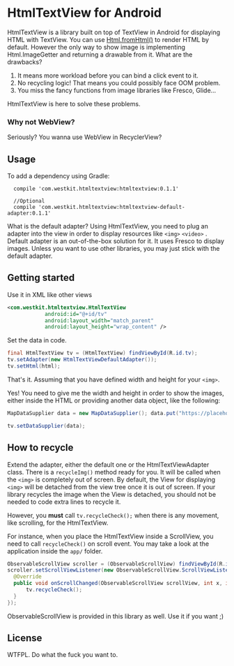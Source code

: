 # HtmlTextView for Android

HtmlTextView is a library built on top of TextView in Android for displaying HTML with TextView. You can use [Html.fromHtml()](https://developer.android.com/reference/android/text/Html.html#fromHtml(java.lang.String)) to render HTML by default. However the only way to show image is implementing Html.ImageGetter and returning a drawable from it. What are the drawbacks?

1. It means more workload before you can bind a click event to it.
2. No recycling logic! That means you could possibly face OOM problem.
3. You miss the fancy functions from image libraries like Fresco, Glide...

HtmlTextView is here to solve these problems.

### Why not WebView?

Seriously? You wanna use WebView in RecyclerView?


## Usage

To add a dependency using Gradle:

```
  compile 'com.westkit.htmltextview:htmltextview:0.1.1'
  
  //Optional
  compile 'com.westkit.htmltextview:htmltextview-default-adapter:0.1.1'
```

What is the default adapter? Using HtmlTextView, you need to plug an adapter into the view in order to display resources like `<img>` `<video>` . Default adapter is an out-of-the-box solution for it. It uses Fresco to display images. Unless you want to use other libraries, you may just stick with the default adapter.

## Getting started

Use it in XML like other views

```xml
<com.westkit.htmltextview.HtmlTextView
            android:id="@+id/tv"
            android:layout_width="match_parent"
            android:layout_height="wrap_content" />
```

Set the data in code.

```java
final HtmlTextView tv = (HtmlTextView) findViewById(R.id.tv);
tv.setAdapter(new HtmlTextViewDefaultAdapter());
tv.setHtml(html);
```

That's it. Assuming that you have defined width and height for your `<img>`.

Yes! You need to give me the width and height in order to show the images, either inside the HTML or providing another data object, like the following:

```java
MapDataSupplier data = new MapDataSupplier(); data.put("https://placehold.it/350x150", new ImgData(350, 150));

tv.setDataSupplier(data);
```

## How to recycle

Extend the adapter, either the default one or the HtmlTextViewAdapter class. There is a `recycleImg()` method ready for you. It will be called when the `<img>` is completely out of screen. By default, the View for displaying `<img>` will be detached from the view tree once it is out of screen. If your library recycles the image when the View is detached, you should not be needed to code extra lines to recycle it.

However, you **must** call `tv.recycleCheck();` when there is any movement, like scrolling, for the HtmlTextView.

For instance, when you place the HtmlTextView inside a ScrollView, you need to call `recycleCheck()` on scroll event. You may take a look at the application inside the `app/` folder.

```java
ObservableScrollView scroller = (ObservableScrollView) findViewById(R.id.scroller);
scroller.setScrollViewListener(new ObservableScrollView.ScrollViewListener() {
  @Override
  public void onScrollChanged(ObservableScrollView scrollView, int x, int y, int oldx, int oldy) {
      tv.recycleCheck();
  }
});
```

ObservableScrollView is provided in this library as well. Use it if you want ;)

## License

WTFPL. Do what the fuck you want to.